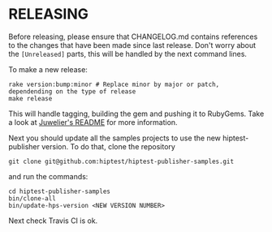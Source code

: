 RELEASING
=========

Before releasing, please ensure that CHANGELOG.md contains references to the changes that have been made since last release. Don't worry about the `[Unreleased]` parts, this will be handled by the next command lines.

To make a new release:

```shell
rake version:bump:minor # Replace minor by major or patch, dependending on the type of release
make release
```

This will handle tagging, building the gem and pushing it to RubyGems.
Take a look at [Juwelier's README](https://github.com/flajann2/juwelier#juwelier-craft-the-perfect-rubygem-for-ruby-23x-and-beyond) for more information.


Next you should update all the samples projects to use the new hiptest-publisher version. To do that, clone the repository

```shell
git clone git@github.com:hiptest/hiptest-publisher-samples.git
```
and run the commands:

```shell
cd hiptest-publisher-samples
bin/clone-all
bin/update-hps-version <NEW VERSION NUMBER>
```
Next check Travis CI is ok.
